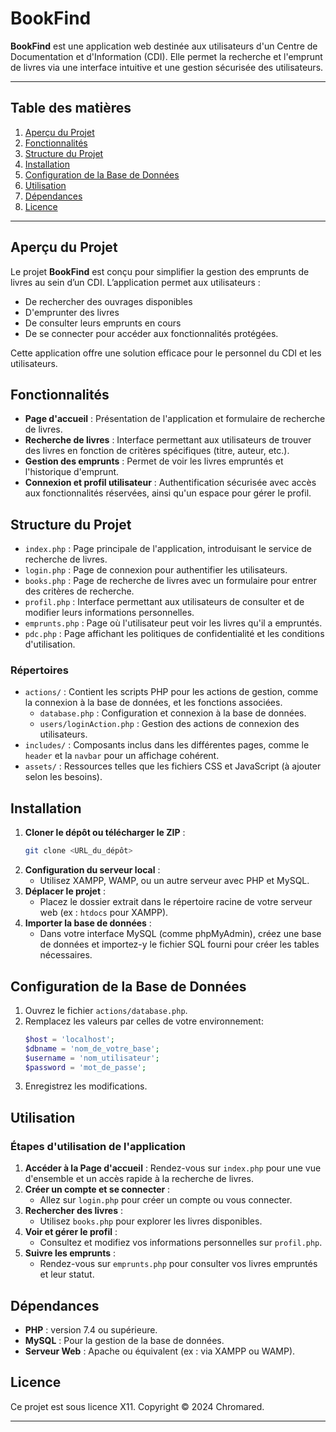 # BookFind

**BookFind** est une application web destinée aux utilisateurs d'un Centre de Documentation et d'Information (CDI). Elle permet la recherche et l'emprunt de livres via une interface intuitive et une gestion sécurisée des utilisateurs.

---

## Table des matières

1. [Aperçu du Projet](#aperçu-du-projet)
2. [Fonctionnalités](#fonctionnalités)
3. [Structure du Projet](#structure-du-projet)
4. [Installation](#installation)
5. [Configuration de la Base de Données](#configuration-de-la-base-de-données)
6. [Utilisation](#utilisation)
7. [Dépendances](#dépendances)
8. [Licence](#licence)

---

## Aperçu du Projet

Le projet **BookFind** est conçu pour simplifier la gestion des emprunts de livres au sein d’un CDI. L’application permet aux utilisateurs :
- De rechercher des ouvrages disponibles
- D'emprunter des livres
- De consulter leurs emprunts en cours
- De se connecter pour accéder aux fonctionnalités protégées.

Cette application offre une solution efficace pour le personnel du CDI et les utilisateurs.

## Fonctionnalités

- **Page d'accueil** : Présentation de l'application et formulaire de recherche de livres.
- **Recherche de livres** : Interface permettant aux utilisateurs de trouver des livres en fonction de critères spécifiques (titre, auteur, etc.).
- **Gestion des emprunts** : Permet de voir les livres empruntés et l'historique d'emprunt.
- **Connexion et profil utilisateur** : Authentification sécurisée avec accès aux fonctionnalités réservées, ainsi qu'un espace pour gérer le profil.

## Structure du Projet

- `index.php` : Page principale de l'application, introduisant le service de recherche de livres.
- `login.php` : Page de connexion pour authentifier les utilisateurs.
- `books.php` : Page de recherche de livres avec un formulaire pour entrer des critères de recherche.
- `profil.php` : Interface permettant aux utilisateurs de consulter et de modifier leurs informations personnelles.
- `emprunts.php` : Page où l'utilisateur peut voir les livres qu'il a empruntés.
- `pdc.php` : Page affichant les politiques de confidentialité et les conditions d'utilisation.

### Répertoires

- `actions/` : Contient les scripts PHP pour les actions de gestion, comme la connexion à la base de données, et les fonctions associées.
  - `database.php` : Configuration et connexion à la base de données.
  - `users/loginAction.php` : Gestion des actions de connexion des utilisateurs.
- `includes/` : Composants inclus dans les différentes pages, comme le `header` et la `navbar` pour un affichage cohérent.
- `assets/` : Ressources telles que les fichiers CSS et JavaScript (à ajouter selon les besoins).

## Installation

1. **Cloner le dépôt ou télécharger le ZIP** :
    ```bash
    git clone <URL_du_dépôt>
    ```
2. **Configuration du serveur local** :
    - Utilisez XAMPP, WAMP, ou un autre serveur avec PHP et MySQL.
3. **Déplacer le projet** :
    - Placez le dossier extrait dans le répertoire racine de votre serveur web (ex : `htdocs` pour XAMPP).
4. **Importer la base de données** :
    - Dans votre interface MySQL (comme phpMyAdmin), créez une base de données et importez-y le fichier SQL fourni pour créer les tables nécessaires.

## Configuration de la Base de Données

1. Ouvrez le fichier `actions/database.php`.
2. Remplacez les valeurs par celles de votre environnement:
    ```php
    $host = 'localhost';
    $dbname = 'nom_de_votre_base';
    $username = 'nom_utilisateur';
    $password = 'mot_de_passe';
    ```
3. Enregistrez les modifications.

## Utilisation

### Étapes d'utilisation de l'application

1. **Accéder à la Page d'accueil** : Rendez-vous sur `index.php` pour une vue d'ensemble et un accès rapide à la recherche de livres.
2. **Créer un compte et se connecter** :
    - Allez sur `login.php` pour créer un compte ou vous connecter.
3. **Rechercher des livres** :
    - Utilisez `books.php` pour explorer les livres disponibles.
4. **Voir et gérer le profil** :
    - Consultez et modifiez vos informations personnelles sur `profil.php`.
5. **Suivre les emprunts** :
    - Rendez-vous sur `emprunts.php` pour consulter vos livres empruntés et leur statut.

## Dépendances

- **PHP** : version 7.4 ou supérieure.
- **MySQL** : Pour la gestion de la base de données.
- **Serveur Web** : Apache ou équivalent (ex : via XAMPP ou WAMP).

## Licence

Ce projet est sous licence X11. Copyright © 2024 Chromared.

---


